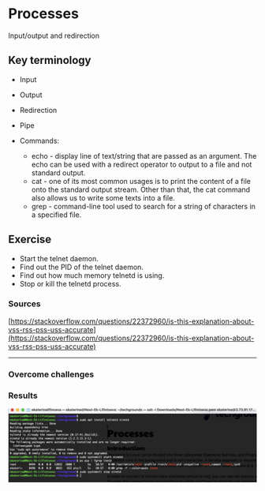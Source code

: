 # Processes

Input/output and redirection


## Key terminology

- Input
- Output
- Redirection
- Pipe

- Commands: 
    
    - echo - display line of text/string that are passed as an argument. The echo can be used with a redirect operator to output to a file and not standard output.
    - cat - one of its most common usages is to print the content of a file onto the standard output stream. Other than that, the cat command also allows us to write some texts into a file.
    - grep - command-line tool used to search for a string of characters in a specified file. 


## Exercise
- Start the telnet daemon.
- Find out the PID of the telnet daemon.
- Find out how much memory telnetd is using.
- Stop or kill the telnetd process.




### Sources

[https://stackoverflow.com/questions/22372960/is-this-explanation-about-vss-rss-pss-uss-accurate](https://stackoverflow.com/questions/22372960/is-this-explanation-about-vss-rss-pss-uss-accurate)


****

### Overcome challenges




### Results

![screenshot](/00_includes/linux_06_screenshot.png)

